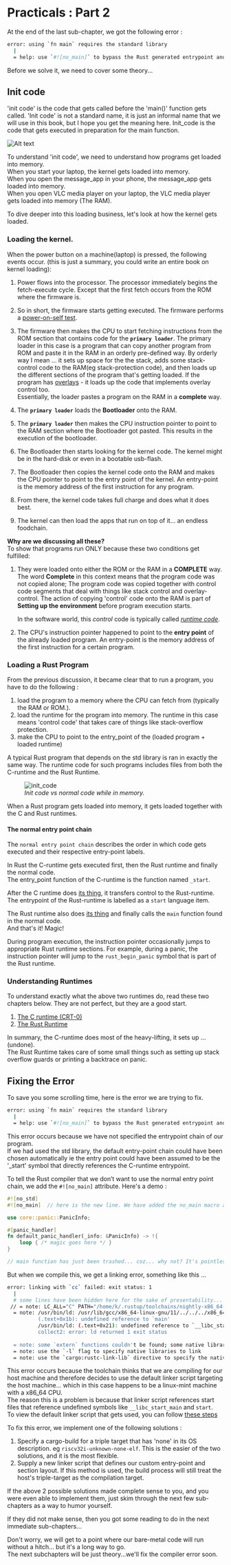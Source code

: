 # Practicals : Part 2

At the end of the last sub-chapter, we got the following error : 
```bash 
error: using `fn main` requires the standard library
  |
  = help: use `#![no_main]` to bypass the Rust generated entrypoint and declare a platform specific entrypoint yourself, usually with `#[no_mangle]`
```  

Before we solve it, we need to cover some theory... 


## Init code 
'init code' is the code that gets called before the 'main()' function gets called. 'Init code' is not a standard name, it is just an informal name that we will use in this book, but I hope you get the meaning here. Init_code is the code that gets executed in preparation for the main function.  

![Alt text](img/init_code_birds_view.png)

To understand 'init code', we need to understand how programs get loaded into memory.  
When you start your laptop, the kernel gets loaded into memory.  
When you open the message_app in your phone, the message_app gets loaded into memory.  
When you open VLC media player on your laptop, the VLC media player gets loaded into memory (The RAM).  

To dive deeper into this loading business, let's look at how the kernel gets loaded.  


### Loading the kernel.  
When the power button on a machine(laptop) is pressed, the following events occur. (this is just a summary, you could write an entire book on kernel loading): 
1. Power flows into the processor. The processor immediately begins the fetch-execute cycle. Except that the first fetch occurs from the ROM where the firmware is.  

2. So in short, the firmware starts getting executed. The firmware performs a [power-on-self test](https://www.techtarget.com/whatis/definition/POST-Power-On-Self-Test). 

3. The firmware then makes the CPU to start fetching instructions from the ROM section that contains code for the **`primary loader`**. The primary loader in this case is a program that can copy another program from ROM and paste it in the RAM in an orderly pre-defined way. By orderly way I mean ... it sets up space for the the stack, adds some stack-control code to the RAM(eg stack-protection code), and then loads up the different sections of the program that's getting loaded. If the program has [overlays][overlay-explanation-video] - it loads up the code that implements overlay control too.  
Essentially, the loader pastes a program on the RAM in a **complete** way.  

1. The **`primary loader`** loads the **Bootloader** onto the RAM.  
2. The **`primary loader`** then makes the CPU instruction pointer to point to the RAM section where the Bootloader got pasted. This results in the execution of the bootloader.   
3. The Bootloader then starts looking for the kernel code. The kernel might be in the hard-disk or even in a bootable usb-flash.    
4. The Bootloader then copies the kernel code onto the RAM and makes the CPU pointer to point to the entry point of the kernel. An entry-point is the memory address of the first instruction for any program.  
5. From there, the kernel code takes full charge and does what it does best.  
6. The kernel can then load the apps that run on top of it... an endless foodchain.  

**Why are we discussing all these?**  
To show that programs run ONLY because these two conditions get fulfilled: 
1. They were loaded onto either the ROM or the RAM in a **COMPLETE** way.  
The word **Complete** in this context means that the program code was not copied alone; The program code was copied together with control code segments that deal with things like stack control and overlay-control. The action of copying 'control' code onto the RAM is part of **Setting up the environment** before program execution starts.  

    In the software world, this *control* code is typically called [*runtime code*](https://en.wikipedia.org/wiki/Runtime_system).  

2. The CPU's instruction pointer happened to point to the **entry point** of the already loaded program. An entry-point is the memory address of the first instruction for a certain program.  

### Loading a Rust Program
From the previous discussion, it became clear that to run a program, you have to do the following :  
1. load the program to a memory where the CPU can fetch from (typically the RAM or ROM.).
2. load the runtime for the program into memory. The runtime in this case means 'control code' that takes care of things like stack-overflow protection.  
3. make the CPU to point to the entry_point of the (loaded program + loaded runtime)

A typical Rust program that depends on the std library is ran in exactly the same way. The runtime code for such programs includes files from both the C-runtime and the Rust Runtime.  

<figure>
  <img src="./img/init_code_level_2.png" alt="init_code">
  <figcaption><i>Init code vs normal code while in memory.</i></figcaption>
</figure>


<!-- This is the **normal entry point chain**. ☝🏼   -->
When a Rust program gets loaded into memory, it gets loaded together with the C and Rust runtimes.  

#### The normal entry point chain
The `normal entry point chain` describes the order in which code gets executed and their respective entry-point labels.  

In Rust the C-runtime gets executed first, then the Rust runtime and finally the normal code.  
The entry_point function of the C-runtime is the function named `_start`.  

After the C runtime does [its thing][the-c-runtime], it transfers control to the Rust-runtime. The entrypoint of the Rust-runtime is labelled as a `start` language item.  

The Rust runtime also does [its thing][the-rust-runtime] and finally calls the `main` function found in the normal code.  
And that's it! Magic!  

During program execution, the instruction pointer occasionally jumps to appropriate Rust runtime sections. For example, during a panic, the instruction pointer will jump to the `rust_begin_panic` symbol that is part of the Rust runtime.   



### Understanding Runtimes

To understand exactly what the above two runtimes do, read these two chapters below. They are not perfect, but they are a good start.  
1. [The C runtime (CRT-0)][the-c-runtime]
2. [The Rust Runtime][the-rust-runtime]

In summary, the C-runtime does most of the heavy-lifting, it sets up ...(undone).  
The Rust Runtime takes care of some small things such as setting up stack overflow guards or printing a backtrace on panic.  

## Fixing the Error  

To save you some scrolling time, here is the error we are trying to fix.  
```bash
error: using `fn main` requires the standard library
  |
  = help: use `#![no_main]` to bypass the Rust generated entrypoint and declare a platform specific entrypoint yourself, usually with `#[no_mangle]`
```  

This error occurs because we have not specified the entrypoint chain of our program.  
If we had used the std library, the default entry-point chain could have been chosen automatically ie the entry point could have been assumed to be the '_start' symbol that directly references the C-runtime entrypoint.  

To tell the Rust compiler that we don’t want to use the normal entry point chain, we add the `#![no_main]` attribute. Here's a demo : 
```rust
#![no_std]
#![no_main]  // here is the new line. We have added the no_main macro attribute

use core::panic::PanicInfo;

#[panic_handler]
fn default_panic_handler(_info: &PanicInfo) -> !{
    loop { /* magic goes here */ }
}

// main function has just been trashed... coz... why not? It's pointless
```

But when we compile this, we get a linking error, something like this ...
```bash
error: linking with `cc` failed: exit status: 1
  |
  # some lines have been hidden here for the sake of presentability...   
 // = note: LC_ALL="C" PATH="/home/k/.rustup/toolchains/nightly-x86_64-unknown-linux-gnu/lib/rustlib/x86_64-unknown-linux-gnu/bin:/home/k/.cargo/bin:/usr/local/sbin:/usr/local/bin:/usr/sbin:/usr/bin:/sbin:/bin:/usr/games:/usr/local/games:/snap/bin" VSLANG="1033" "cc" "-m64" "/tmp/rustcWMxOew/symbols.o" "/home/k/ME/Repos/embedded_tunnel/driver-development-book/driver_code/target/debug/deps/driver_code-4c11dfa3f10db3d0.f20457jvl65bh2w.rcgu.o" "-Wl,--as-needed" "-L" "/home/k/ME/Repos/embedded_tunnel/driver-development-book/driver_code/target/debug/deps" "-L" "/home/k/.rustup/toolchains/nightly-x86_64-unknown-linux-gnu/lib/rustlib/x86_64-unknown-linux-gnu/lib" "-Wl,-Bstatic" "/home/k/.rustup/toolchains/nightly-x86_64-unknown-linux-gnu/lib/rustlib/x86_64-unknown-linux-gnu/lib/librustc_std_workspace_core-9686387289eaa322.rlib" "/home/k/.rustup/toolchains/nightly-x86_64-unknown-linux-gnu/lib/rustlib/x86_64-unknown-linux-gnu/lib/libcore-632ae0f28c5e55ff.rlib" "/home/k/.rustup/toolchains/nightly-x86_64-unknown-linux-gnu/lib/rustlib/x86_64-unknown-linux-gnu/lib/libcompiler_builtins-3166674eacfcf914.rlib" "-Wl,-Bdynamic" "-Wl,--eh-frame-hdr" "-Wl,-z,noexecstack" "-L" "/home/k/.rustup/toolchains/nightly-x86_64-unknown-linux-gnu/lib/rustlib/x86_64-unknown-linux-gnu/lib" "-o" "/home/k/ME/Repos/embedded_tunnel/driver-development-book/driver_code/target/debug/deps/driver_code-4c11dfa3f10db3d0" "-Wl,--gc-sections" "-pie" "-Wl,-z,relro,-z,now" "-nodefaultlibs"
  = note: /usr/bin/ld: /usr/lib/gcc/x86_64-linux-gnu/11/../../../x86_64-linux-gnu/Scrt1.o: in function `_start':
          (.text+0x1b): undefined reference to `main'
          /usr/bin/ld: (.text+0x21): undefined reference to `__libc_start_main'
          collect2: error: ld returned 1 exit status
          
  = note: some `extern` functions couldn't be found; some native libraries may need to be installed or have their path specified
  = note: use the `-l` flag to specify native libraries to link
  = note: use the `cargo:rustc-link-lib` directive to specify the native libraries to link with Cargo (see https://doc.rust-lang.org/cargo/reference/build-scripts.html#cargorustc-link-libkindname)
```

This error occurs because the toolchain thinks that we are compiling for our host machine and therefore decides to use the default linker script targeting the host machine... which in this case happens to be a linux-mint machine with a x86_64 CPU.  
The reason this is a problem is because that linker script references start files that reference undefined symbols like `__libc_start_main` and `start`.  
To view the default linker script that gets used, you can follow [these steps](undone)


To fix this error, we implement one of the following solutions :
1. Specify a cargo-build for a triple target that has 'none' in its OS description. eg `riscv32i-unknown-none-elf`. This is the easier of the two solutions, and it is the most flexible.  
2. Supply a new linker script that defines our custom entry-point and section layout. If this method is used, the build process will still treat the host's triple-target as the compilation target.   

If the above 2 possible solutions made complete sense to you, and you were even able to implement them, just skim through the next few sub-chapters as a way to humor yourself.  

If they did not make sense, then you got some reading to do in the next immediate sub-chapters...  

Don't worry, we will get to a point where our bare-metal code will run without a hitch... but it's a long way to go.  
The next subchapters will be just theory...we'll fix the compiler error soon.


[overlay-explanation-video]: https://www.youtube.com/watch?v=lWVQsld8hMI
[the-c-runtime]: ../../misc/the_C_runtime.md  
[the-rust-runtime]: ../../misc/the_Rust_runtime.md  
<!-- undone : explain the C runtime in more detail -->
